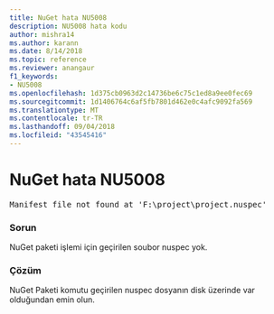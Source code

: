 ```yaml
---
title: NuGet hata NU5008
description: NU5008 hata kodu
author: mishra14
ms.author: karann
ms.date: 8/14/2018
ms.topic: reference
ms.reviewer: anangaur
f1_keywords:
- NU5008
ms.openlocfilehash: 1d375cb0963d2c14736be6c75c1ed8a9ee0fec69
ms.sourcegitcommit: 1d1406764c6af5fb7801d462e0c4afc9092fa569
ms.translationtype: MT
ms.contentlocale: tr-TR
ms.lasthandoff: 09/04/2018
ms.locfileid: "43545416"
---
```

# <a name="nuget-error-nu5008"></a>NuGet hata NU5008
<pre>Manifest file not found at 'F:\project\project.nuspec'</pre>

### <a name="issue"></a>Sorun

NuGet paketi işlemi için geçirilen soubor nuspec yok.


### <a name="solution"></a>Çözüm

NuGet Paketi komutu geçirilen nuspec dosyanın disk üzerinde var olduğundan emin olun.

